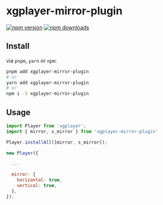 # xgplayer-mirror-plugin

[![npm version](https://badgen.net/npm/v/xgplayer-mirror-plugin)](https://npm.im/xgplayer-mirror-plugin) [![npm downloads](https://badgen.net/npm/dm/xgplayer-mirror-plugin)](https://npm.im/xgplayer-mirror-plugin)
## Install

via `pnpm`, `yarn` or `npm`:

```bash
pnpm add xgplayer-mirror-plugin
# or
yarn add xgplayer-mirror-plugin
# or
npm i -S xgplayer-mirror-plugin
```

## Usage
```jsx
import Player from 'xgplayer';
import { mirror, s_mirror } from 'xgplayer-mirror-plugin'

Player.installAll([mirror, s_mirror]);

new Player({

  ...

  mirror: {
    horizontal: true,
    vertical: true,
  },
});
```
